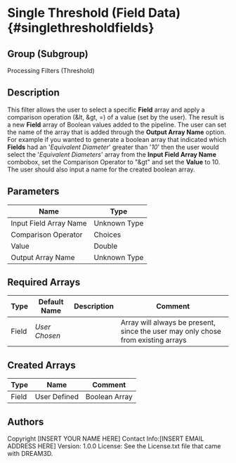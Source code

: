 Single Threshold (Field Data) {#singlethresholdfields}
======

## Group (Subgroup) ##
Processing Filters (Threshold)

## Description ##
This filter allows the user to select a specific **Field** array and apply a comparison operation (&lt, &gt, =) of a
 value (set by the user). The result is a new **Field** array of Boolean values added to the pipeline. The user can set
 the name of the array that is added through the __Output Array Name__ option.
 For example if you wanted to generate a boolean array that indicated which **Fields** had an '_Equivalent Diameter_' greater
 than '_10_' then the user would select the '_Equivalent Diameters_' array from the __Input Field Array Name__ combobox,
 set the Comparison Operator to "&gt" and set the __Value__ to 10. The user should also input a name for the created
 boolean array.


## Parameters ##

| Name | Type |
|------|------|
| Input Field Array Name | Unknown Type |
| Comparison Operator | Choices |
| Value | Double |
| Output Array Name | Unknown Type |

## Required Arrays ##
| Type | Default Name | Description | Comment |
|------|--------------|-------------|---------|
| Field | *User Chosen* |  | Array will always be present, since the user may only chose from existing arrays |

## Created Arrays ##

| Type | Name | Comment |
|------|------|---------|
| Field | User Defined | Boolean Array |



## Authors ##

Copyright [INSERT YOUR NAME HERE]
Contact Info:[INSERT EMAIL ADDRESS HERE]
Version: 1.0.0
License: See the License.txt file that came with DREAM3D.


